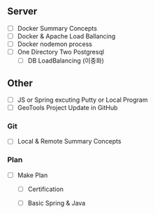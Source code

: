 ## Server
- [ ] Docker Summary Concepts
- [ ] Docker &  Apache Load Ballancing
- [ ] Docker nodemon process
- [ ] One Directory Two Postgresql
	- [ ] DB LoadBalancing (이중화)

## Other
- [ ] JS or Spring excuting Putty or Local Program
- [ ] GeoTools Project Update in GitHub

### Git
- [ ] Local & Remote Summary Concepts

### Plan
- [ ] Make Plan 
	- [ ] Certification 
	- [ ] Basic Spring & Java 


